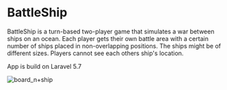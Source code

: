 # BattleShip

BattleShip is a turn-based two-player game that simulates a war between ships on an ocean. Each player gets their own battle area with a certain number of ships placed in non-overlapping positions. The ships might be of different sizes. Players cannot see each others ship's location.

App is build on Laravel 5.7



![board_n+ship](https://drive.google.com/file/d/1Q-frw3xzzztMf0oHgPi0geEo-wq7VDPP)

